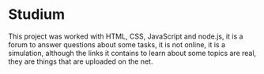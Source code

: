 # Studium
This project was worked with HTML, CSS, JavaScript and node.js, it is a forum to answer questions about some tasks, it is not online, it is a simulation, although the links it contains to learn about some topics are real, they are things that are uploaded on the net.
